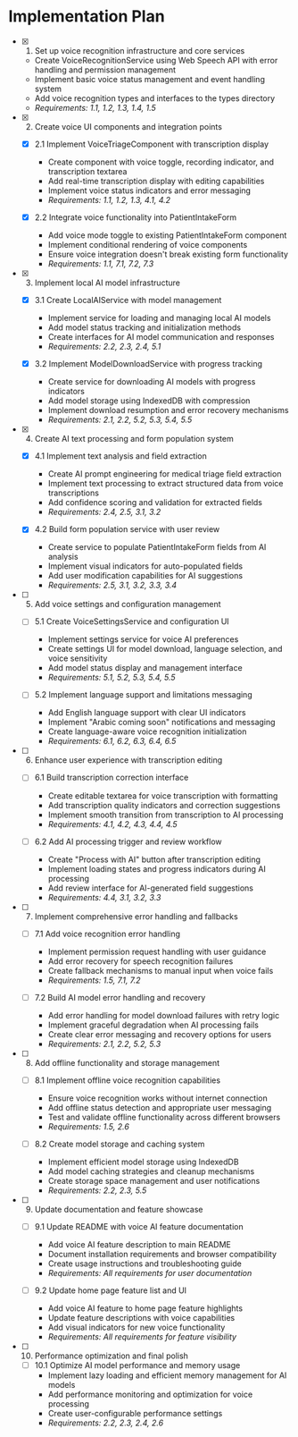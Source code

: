 # Implementation Plan

- [x] 1. Set up voice recognition infrastructure and core services
  - Create VoiceRecognitionService using Web Speech API with error handling and permission management
  - Implement basic voice status management and event handling system
  - Add voice recognition types and interfaces to the types directory
  - _Requirements: 1.1, 1.2, 1.3, 1.4, 1.5_

- [x] 2. Create voice UI components and integration points
  - [x] 2.1 Implement VoiceTriageComponent with transcription display
    - Create component with voice toggle, recording indicator, and transcription textarea
    - Add real-time transcription display with editing capabilities
    - Implement voice status indicators and error messaging
    - _Requirements: 1.1, 1.2, 1.3, 4.1, 4.2_

  - [x] 2.2 Integrate voice functionality into PatientIntakeForm
    - Add voice mode toggle to existing PatientIntakeForm component
    - Implement conditional rendering of voice components
    - Ensure voice integration doesn't break existing form functionality
    - _Requirements: 1.1, 7.1, 7.2, 7.3_

- [x] 3. Implement local AI model infrastructure
  - [x] 3.1 Create LocalAIService with model management
    - Implement service for loading and managing local AI models
    - Add model status tracking and initialization methods
    - Create interfaces for AI model communication and responses
    - _Requirements: 2.2, 2.3, 2.4, 5.1_

  - [x] 3.2 Implement ModelDownloadService with progress tracking
    - Create service for downloading AI models with progress indicators
    - Add model storage using IndexedDB with compression
    - Implement download resumption and error recovery mechanisms
    - _Requirements: 2.1, 2.2, 5.2, 5.3, 5.4, 5.5_

- [x] 4. Create AI text processing and form population system
  - [x] 4.1 Implement text analysis and field extraction
    - Create AI prompt engineering for medical triage field extraction
    - Implement text processing to extract structured data from voice transcriptions
    - Add confidence scoring and validation for extracted fields
    - _Requirements: 2.4, 2.5, 3.1, 3.2_

  - [x] 4.2 Build form population service with user review
    - Create service to populate PatientIntakeForm fields from AI analysis
    - Implement visual indicators for auto-populated fields
    - Add user modification capabilities for AI suggestions
    - _Requirements: 2.5, 3.1, 3.2, 3.3, 3.4_

- [ ] 5. Add voice settings and configuration management
  - [ ] 5.1 Create VoiceSettingsService and configuration UI
    - Implement settings service for voice AI preferences
    - Create settings UI for model download, language selection, and voice sensitivity
    - Add model status display and management interface
    - _Requirements: 5.1, 5.2, 5.3, 5.4, 5.5_

  - [ ] 5.2 Implement language support and limitations messaging
    - Add English language support with clear UI indicators
    - Implement "Arabic coming soon" notifications and messaging
    - Create language-aware voice recognition initialization
    - _Requirements: 6.1, 6.2, 6.3, 6.4, 6.5_

- [ ] 6. Enhance user experience with transcription editing
  - [ ] 6.1 Build transcription correction interface
    - Create editable textarea for voice transcription with formatting
    - Add transcription quality indicators and correction suggestions
    - Implement smooth transition from transcription to AI processing
    - _Requirements: 4.1, 4.2, 4.3, 4.4, 4.5_

  - [ ] 6.2 Add AI processing trigger and review workflow
    - Create "Process with AI" button after transcription editing
    - Implement loading states and progress indicators during AI processing
    - Add review interface for AI-generated field suggestions
    - _Requirements: 4.4, 3.1, 3.2, 3.3_

- [ ] 7. Implement comprehensive error handling and fallbacks
  - [ ] 7.1 Add voice recognition error handling
    - Implement permission request handling with user guidance
    - Add error recovery for speech recognition failures
    - Create fallback mechanisms to manual input when voice fails
    - _Requirements: 1.5, 7.1, 7.2_

  - [ ] 7.2 Build AI model error handling and recovery
    - Add error handling for model download failures with retry logic
    - Implement graceful degradation when AI processing fails
    - Create clear error messaging and recovery options for users
    - _Requirements: 2.1, 2.2, 5.2, 5.3_

- [ ] 8. Add offline functionality and storage management
  - [ ] 8.1 Implement offline voice recognition capabilities
    - Ensure voice recognition works without internet connection
    - Add offline status detection and appropriate user messaging
    - Test and validate offline functionality across different browsers
    - _Requirements: 1.5, 2.6_

  - [ ] 8.2 Create model storage and caching system
    - Implement efficient model storage using IndexedDB
    - Add model caching strategies and cleanup mechanisms
    - Create storage space management and user notifications
    - _Requirements: 2.2, 2.3, 5.5_

- [ ] 9. Update documentation and feature showcase
  - [ ] 9.1 Update README with voice AI feature documentation
    - Add voice AI feature description to main README
    - Document installation requirements and browser compatibility
    - Create usage instructions and troubleshooting guide
    - _Requirements: All requirements for user documentation_

  - [ ] 9.2 Update home page feature list and UI
    - Add voice AI feature to home page feature highlights
    - Update feature descriptions with voice capabilities
    - Add visual indicators for new voice functionality
    - _Requirements: All requirements for feature visibility_

- [ ] 10. Performance optimization and final polish
  - [ ] 10.1 Optimize AI model performance and memory usage
    - Implement lazy loading and efficient memory management for AI models
    - Add performance monitoring and optimization for voice processing
    - Create user-configurable performance settings
    - _Requirements: 2.2, 2.3, 2.4, 2.6_
